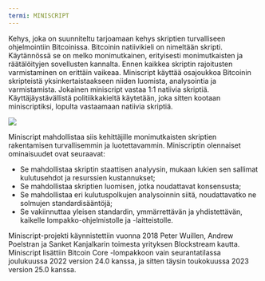 ```yaml
---
termi: MINISCRIPT
---
```


Kehys, joka on suunniteltu tarjoamaan kehys skriptien turvalliseen ohjelmointiin Bitcoinissa. Bitcoinin natiivikieli on nimeltään skripti. Käytännössä se on melko monimutkainen, erityisesti monimutkaisten ja räätälöityjen sovellusten kannalta. Ennen kaikkea skriptin rajoitusten varmistaminen on erittäin vaikeaa. Miniscript käyttää osajoukkoa Bitcoinin skripteistä yksinkertaistaakseen niiden luomista, analysointia ja varmistamista. Jokainen miniscript vastaa 1:1 natiivia skriptiä. Käyttäjäystävällistä politiikkakieltä käytetään, joka sitten kootaan miniscriptiksi, lopulta vastaamaan natiivia skriptiä.

![](../../dictionnaire/assets/30.png)

Miniscript mahdollistaa siis kehittäjille monimutkaisten skriptien rakentamisen turvallisemmin ja luotettavammin. Miniscriptin olennaiset ominaisuudet ovat seuraavat:
* Se mahdollistaa skriptin staattisen analyysin, mukaan lukien sen sallimat kulutusehdot ja resurssien kustannukset;
* Se mahdollistaa skriptien luomisen, jotka noudattavat konsensusta;
* Se mahdollistaa eri kulutuspolkujen analysoinnin siitä, noudattavatko ne solmujen standardisääntöjä;
* Se vakiinnuttaa yleisen standardin, ymmärrettävän ja yhdistettävän, kaikelle lompakko-ohjelmistolle ja -laitteistolle.

Miniscript-projekti käynnistettiin vuonna 2018 Peter Wuillen, Andrew Poelstran ja Sanket Kanjalkarin toimesta yrityksen Blockstream kautta. Miniscript lisättiin Bitcoin Core -lompakkoon vain seurantatilassa joulukuussa 2022 version 24.0 kanssa, ja sitten täysin toukokuussa 2023 version 25.0 kanssa.